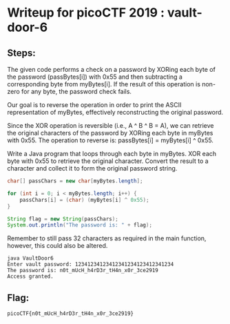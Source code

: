 # Writeup for picoCTF 2019 : vault-door-6
## Steps:
The given code performs a check on a password by XORing each byte of the password (passBytes[i]) with 0x55 and then subtracting a corresponding byte from myBytes[i].
If the result of this operation is non-zero for any byte, the password check fails.

Our goal is to reverse the operation in order to print the ASCII representation of myBytes, effectively reconstructing the original password.

Since the XOR operation is reversible (i.e., A ^ B ^ B = A), we can retrieve the original characters of the password by XORing each byte in myBytes with 0x55.
The operation to reverse is: passBytes[i] = myBytes[i] ^ 0x55.

Write a Java program that loops through each byte in myBytes.
XOR each byte with 0x55 to retrieve the original character.
Convert the result to a character and collect it to form the original password string.

```java
char[] passChars = new char[myBytes.length];

for (int i = 0; i < myBytes.length; i++) {
    passChars[i] = (char) (myBytes[i] ^ 0x55);
}

String flag = new String(passChars);
System.out.println("The password is: " + flag);
```

Remember to still pass 32 characters as required in the main function, however, this could also be altered.

```
java VaultDoor6
Enter vault password: 12341234123412341234123412341234
The password is: n0t_mUcH_h4rD3r_tH4n_x0r_3ce2919
Access granted.
```

## Flag:
```picoCTF{n0t_mUcH_h4rD3r_tH4n_x0r_3ce2919}```
